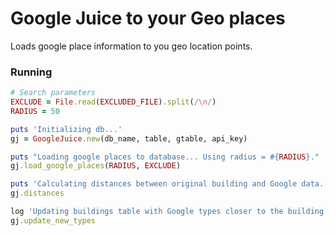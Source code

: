 # Google Juice to your Geo places

Loads google place information to you geo location points.

### Running

```ruby
# Search parameters
EXCLUDE = File.read(EXCLUDED_FILE).split(/\n/)
RADIUS = 50

puts 'Initializing db...'
gj = GoogleJuice.new(db_name, table, gtable, api_key)

puts "Loading google places to database... Using radius = #{RADIUS}."
gj.load_google_places(RADIUS, EXCLUDE)

puts 'Calculating distances between original building and Google data...'
gj.distances

log 'Updating buildings table with Google types closer to the building...'
gj.update_new_types
```
